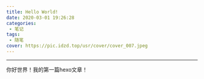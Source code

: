```yaml
---
title: Hello World!
date: 2020-03-01 19:26:28
categories:
 - 笔记
tags:
 - 随笔
cover: https://pic.idzd.top/usr/cover/cover_007.jpeg
---
```


-----------

你好世界！我的第一篇hexo文章！
